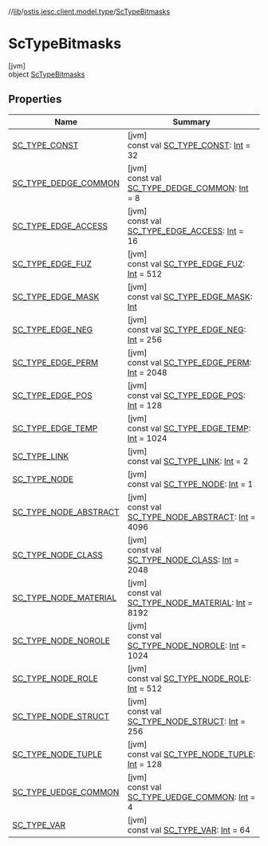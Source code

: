 //[lib](../../../index.md)/[ostis.jesc.client.model.type](../index.md)/[ScTypeBitmasks](index.md)

# ScTypeBitmasks

[jvm]\
object [ScTypeBitmasks](index.md)

## Properties

| Name | Summary |
|---|---|
| [SC_TYPE_CONST](-s-c_-t-y-p-e_-c-o-n-s-t.md) | [jvm]<br>const val [SC_TYPE_CONST](-s-c_-t-y-p-e_-c-o-n-s-t.md): [Int](https://kotlinlang.org/api/latest/jvm/stdlib/kotlin/-int/index.html) = 32 |
| [SC_TYPE_DEDGE_COMMON](-s-c_-t-y-p-e_-d-e-d-g-e_-c-o-m-m-o-n.md) | [jvm]<br>const val [SC_TYPE_DEDGE_COMMON](-s-c_-t-y-p-e_-d-e-d-g-e_-c-o-m-m-o-n.md): [Int](https://kotlinlang.org/api/latest/jvm/stdlib/kotlin/-int/index.html) = 8 |
| [SC_TYPE_EDGE_ACCESS](-s-c_-t-y-p-e_-e-d-g-e_-a-c-c-e-s-s.md) | [jvm]<br>const val [SC_TYPE_EDGE_ACCESS](-s-c_-t-y-p-e_-e-d-g-e_-a-c-c-e-s-s.md): [Int](https://kotlinlang.org/api/latest/jvm/stdlib/kotlin/-int/index.html) = 16 |
| [SC_TYPE_EDGE_FUZ](-s-c_-t-y-p-e_-e-d-g-e_-f-u-z.md) | [jvm]<br>const val [SC_TYPE_EDGE_FUZ](-s-c_-t-y-p-e_-e-d-g-e_-f-u-z.md): [Int](https://kotlinlang.org/api/latest/jvm/stdlib/kotlin/-int/index.html) = 512 |
| [SC_TYPE_EDGE_MASK](-s-c_-t-y-p-e_-e-d-g-e_-m-a-s-k.md) | [jvm]<br>const val [SC_TYPE_EDGE_MASK](-s-c_-t-y-p-e_-e-d-g-e_-m-a-s-k.md): [Int](https://kotlinlang.org/api/latest/jvm/stdlib/kotlin/-int/index.html) |
| [SC_TYPE_EDGE_NEG](-s-c_-t-y-p-e_-e-d-g-e_-n-e-g.md) | [jvm]<br>const val [SC_TYPE_EDGE_NEG](-s-c_-t-y-p-e_-e-d-g-e_-n-e-g.md): [Int](https://kotlinlang.org/api/latest/jvm/stdlib/kotlin/-int/index.html) = 256 |
| [SC_TYPE_EDGE_PERM](-s-c_-t-y-p-e_-e-d-g-e_-p-e-r-m.md) | [jvm]<br>const val [SC_TYPE_EDGE_PERM](-s-c_-t-y-p-e_-e-d-g-e_-p-e-r-m.md): [Int](https://kotlinlang.org/api/latest/jvm/stdlib/kotlin/-int/index.html) = 2048 |
| [SC_TYPE_EDGE_POS](-s-c_-t-y-p-e_-e-d-g-e_-p-o-s.md) | [jvm]<br>const val [SC_TYPE_EDGE_POS](-s-c_-t-y-p-e_-e-d-g-e_-p-o-s.md): [Int](https://kotlinlang.org/api/latest/jvm/stdlib/kotlin/-int/index.html) = 128 |
| [SC_TYPE_EDGE_TEMP](-s-c_-t-y-p-e_-e-d-g-e_-t-e-m-p.md) | [jvm]<br>const val [SC_TYPE_EDGE_TEMP](-s-c_-t-y-p-e_-e-d-g-e_-t-e-m-p.md): [Int](https://kotlinlang.org/api/latest/jvm/stdlib/kotlin/-int/index.html) = 1024 |
| [SC_TYPE_LINK](-s-c_-t-y-p-e_-l-i-n-k.md) | [jvm]<br>const val [SC_TYPE_LINK](-s-c_-t-y-p-e_-l-i-n-k.md): [Int](https://kotlinlang.org/api/latest/jvm/stdlib/kotlin/-int/index.html) = 2 |
| [SC_TYPE_NODE](-s-c_-t-y-p-e_-n-o-d-e.md) | [jvm]<br>const val [SC_TYPE_NODE](-s-c_-t-y-p-e_-n-o-d-e.md): [Int](https://kotlinlang.org/api/latest/jvm/stdlib/kotlin/-int/index.html) = 1 |
| [SC_TYPE_NODE_ABSTRACT](-s-c_-t-y-p-e_-n-o-d-e_-a-b-s-t-r-a-c-t.md) | [jvm]<br>const val [SC_TYPE_NODE_ABSTRACT](-s-c_-t-y-p-e_-n-o-d-e_-a-b-s-t-r-a-c-t.md): [Int](https://kotlinlang.org/api/latest/jvm/stdlib/kotlin/-int/index.html) = 4096 |
| [SC_TYPE_NODE_CLASS](-s-c_-t-y-p-e_-n-o-d-e_-c-l-a-s-s.md) | [jvm]<br>const val [SC_TYPE_NODE_CLASS](-s-c_-t-y-p-e_-n-o-d-e_-c-l-a-s-s.md): [Int](https://kotlinlang.org/api/latest/jvm/stdlib/kotlin/-int/index.html) = 2048 |
| [SC_TYPE_NODE_MATERIAL](-s-c_-t-y-p-e_-n-o-d-e_-m-a-t-e-r-i-a-l.md) | [jvm]<br>const val [SC_TYPE_NODE_MATERIAL](-s-c_-t-y-p-e_-n-o-d-e_-m-a-t-e-r-i-a-l.md): [Int](https://kotlinlang.org/api/latest/jvm/stdlib/kotlin/-int/index.html) = 8192 |
| [SC_TYPE_NODE_NOROLE](-s-c_-t-y-p-e_-n-o-d-e_-n-o-r-o-l-e.md) | [jvm]<br>const val [SC_TYPE_NODE_NOROLE](-s-c_-t-y-p-e_-n-o-d-e_-n-o-r-o-l-e.md): [Int](https://kotlinlang.org/api/latest/jvm/stdlib/kotlin/-int/index.html) = 1024 |
| [SC_TYPE_NODE_ROLE](-s-c_-t-y-p-e_-n-o-d-e_-r-o-l-e.md) | [jvm]<br>const val [SC_TYPE_NODE_ROLE](-s-c_-t-y-p-e_-n-o-d-e_-r-o-l-e.md): [Int](https://kotlinlang.org/api/latest/jvm/stdlib/kotlin/-int/index.html) = 512 |
| [SC_TYPE_NODE_STRUCT](-s-c_-t-y-p-e_-n-o-d-e_-s-t-r-u-c-t.md) | [jvm]<br>const val [SC_TYPE_NODE_STRUCT](-s-c_-t-y-p-e_-n-o-d-e_-s-t-r-u-c-t.md): [Int](https://kotlinlang.org/api/latest/jvm/stdlib/kotlin/-int/index.html) = 256 |
| [SC_TYPE_NODE_TUPLE](-s-c_-t-y-p-e_-n-o-d-e_-t-u-p-l-e.md) | [jvm]<br>const val [SC_TYPE_NODE_TUPLE](-s-c_-t-y-p-e_-n-o-d-e_-t-u-p-l-e.md): [Int](https://kotlinlang.org/api/latest/jvm/stdlib/kotlin/-int/index.html) = 128 |
| [SC_TYPE_UEDGE_COMMON](-s-c_-t-y-p-e_-u-e-d-g-e_-c-o-m-m-o-n.md) | [jvm]<br>const val [SC_TYPE_UEDGE_COMMON](-s-c_-t-y-p-e_-u-e-d-g-e_-c-o-m-m-o-n.md): [Int](https://kotlinlang.org/api/latest/jvm/stdlib/kotlin/-int/index.html) = 4 |
| [SC_TYPE_VAR](-s-c_-t-y-p-e_-v-a-r.md) | [jvm]<br>const val [SC_TYPE_VAR](-s-c_-t-y-p-e_-v-a-r.md): [Int](https://kotlinlang.org/api/latest/jvm/stdlib/kotlin/-int/index.html) = 64 |
